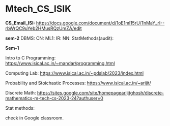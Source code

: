 # Mtech_CS_ISIK

**CS_Email_ISI:** https://docs.google.com/document/d/1oE1ml15rUiTnMaY_rI--rbWrQC9uYeb2HMusRQzUmZA/edit

**sem-2**
DBMS:
CN:
ML1:
IR:
NN: 
StatMethods(audit):

**Sem-1**

Intro to C Programming:
https://www.isical.ac.in/~mandar/programming.html

Computing Lab: https://www.isical.ac.in/~pdslab/2023/index.html

Probability and Stoichastic Processes: https://www.isical.ac.in/~arijit/

Discrete Math:
https://sites.google.com/site/homepagearijitghosh/discrete-mathematics-m-tech-cs-2023-24?authuser=0

Stat methods:

check in Google classroom.
